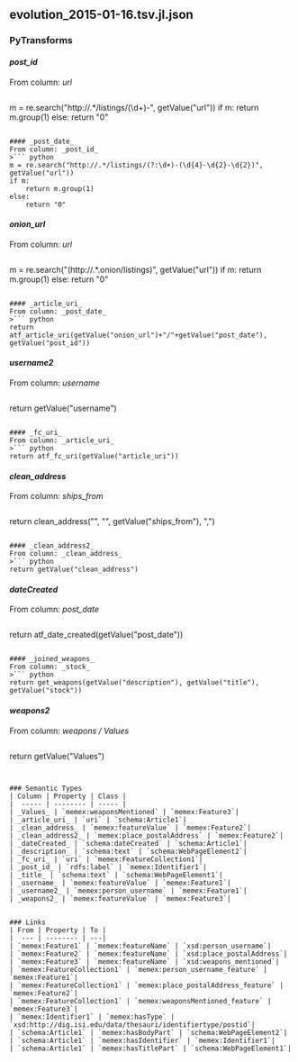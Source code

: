 ## evolution_2015-01-16.tsv.jl.json

### PyTransforms
#### _post_id_
From column: _url_
>``` python
m = re.search("http://.*/listings/(\d+)-", getValue("url"))
if m:
    return m.group(1)
else:
    return "0"
```

#### _post_date_
From column: _post_id_
>``` python
m = re.search("http://.*/listings/(?:\d+)-(\d{4}-\d{2}-\d{2})", getValue("url"))
if m:
    return m.group(1)
else:
    return "0"
```

#### _onion_url_
From column: _url_
>``` python
m = re.search("(http://.*.onion/listings)", getValue("url"))
if m:
    return m.group(1)
else:
    return "0"
```

#### _article_uri_
From column: _post_date_
>``` python
return atf_article_uri(getValue("onion_url")+"/"+getValue("post_date"), getValue("post_id"))
```

#### _username2_
From column: _username_
>``` python
return getValue("username")
```

#### _fc_uri_
From column: _article_uri_
>``` python
return atf_fc_uri(getValue("article_uri"))
```

#### _clean_address_
From column: _ships_from_
>``` python
return clean_address("", "", getValue("ships_from"), ",")
```

#### _clean_address2_
From column: _clean_address_
>``` python
return getValue("clean_address")
```

#### _dateCreated_
From column: _post_date_
>``` python
return atf_date_created(getValue("post_date"))
```

#### _joined_weapons_
From column: _stock_
>``` python
return get_weapons(getValue("description"), getValue("title"), getValue("stock"))
```

#### _weapons2_
From column: _weapons / Values_
>``` python
return getValue("Values")
```


### Semantic Types
| Column | Property | Class |
|  ----- | -------- | ----- |
| _Values_ | `memex:weaponsMentioned` | `memex:Feature3`|
| _article_uri_ | `uri` | `schema:Article1`|
| _clean_address_ | `memex:featureValue` | `memex:Feature2`|
| _clean_address2_ | `memex:place_postalAddress` | `memex:Feature2`|
| _dateCreated_ | `schema:dateCreated` | `schema:Article1`|
| _description_ | `schema:text` | `schema:WebPageElement2`|
| _fc_uri_ | `uri` | `memex:FeatureCollection1`|
| _post_id_ | `rdfs:label` | `memex:Identifier1`|
| _title_ | `schema:text` | `schema:WebPageElement1`|
| _username_ | `memex:featureValue` | `memex:Feature1`|
| _username2_ | `memex:person_username` | `memex:Feature1`|
| _weapons2_ | `memex:featureValue` | `memex:Feature3`|


### Links
| From | Property | To |
|  --- | -------- | ---|
| `memex:Feature1` | `memex:featureName` | `xsd:person_username`|
| `memex:Feature2` | `memex:featureName` | `xsd:place_postalAddress`|
| `memex:Feature3` | `memex:featureName` | `xsd:weapons_mentioned`|
| `memex:FeatureCollection1` | `memex:person_username_feature` | `memex:Feature1`|
| `memex:FeatureCollection1` | `memex:place_postalAddress_feature` | `memex:Feature2`|
| `memex:FeatureCollection1` | `memex:weaponsMentioned_feature` | `memex:Feature3`|
| `memex:Identifier1` | `memex:hasType` | `xsd:http://dig.isi.edu/data/thesauri/identifiertype/postid`|
| `schema:Article1` | `memex:hasBodyPart` | `schema:WebPageElement2`|
| `schema:Article1` | `memex:hasIdentifier` | `memex:Identifier1`|
| `schema:Article1` | `memex:hasTitlePart` | `schema:WebPageElement1`|

